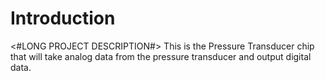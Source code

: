 Introduction
=============
<!-- Describe the project and its purpose
The goal of this project is to build/create/provide…[the what]… for …[the who]… so that she/he/they can …[the why]. We aim to accomplish this with …[the how]…[the where]… by/on/before …[the when].
-->
<#LONG PROJECT DESCRIPTION#>
This is the Pressure Transducer chip that will take analog data from the pressure transducer and output digital data.
